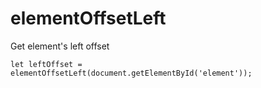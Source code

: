 # elementOffsetLeft

Get element's left offset

```
let leftOffset = elementOffsetLeft(document.getElementById('element'));
```